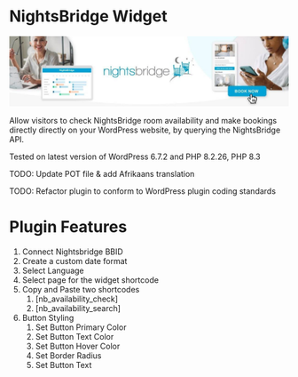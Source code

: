 # NightsBridge Widget

![nightsbridge-widget](images/nightsbridge.jpg)

Allow visitors to check NightsBridge room availability and make bookings directly directly on your WordPress website, by querying the NightsBridge API.

Tested on latest version of WordPress 6.7.2 and PHP 8.2.26, PHP 8.3

TODO: Update POT file & add Afrikaans translation

TODO: Refactor plugin to conform to WordPress plugin coding standards

# Plugin Features

1. Connect Nightsbridge BBID
2. Create a custom date format
3. Select Language
4. Select page for the widget shortcode
5. Copy and Paste two shortcodes
   1. [nb_availability_check]
   2. [nb_availability_search]
6. Button Styling
   1. Set Button Primary Color
   2. Set Button Text Color
   3. Set Button Hover Color
   4. Set Border Radius
   5. Set Button Text   
